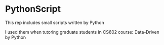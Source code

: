 # PythonScript

This rep includes small scripts written by Python

I used them when tutoring graduate students in CS602 course: Data-Driven by Python
